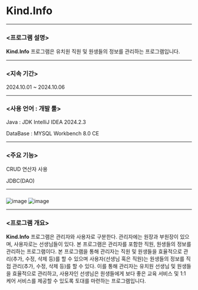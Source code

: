 # Kind.Info

-----------------------------------------------------------------------------------

### <프로그램 설명>

**Kind.Info** 프로그램은 유치원 직원 및 원생들의 정보를 관리하는 프로그램입니다.

-----------------------------------------------------------------------------------
### <지속 기간>

2024.10.01 ~ 2024.10.06

----------------------------------------------------------------------------------
### <사용 언어 : 개발 툴>

Java : JDK IntelliJ IDEA 2024.2.3

DataBase : MYSQL Workbench 8.0 CE

-----------------------------------------------------------------------------------

### <주요 기능>

CRUD 연산자 사용

JDBC(DAO)

----------------------------------------------------------------------------------
### <ERD>

![image](https://github.com/user-attachments/assets/83bf0af1-4b78-4de3-ba3f-6a4e8afe32d4)
![image](https://github.com/user-attachments/assets/958eb5ff-c44d-46ae-857f-20113efe559d)


----------------------------------------------------------------------------------

### <프로그램 개요>

**Kind.Info** 프로그램은 관리자와 사용자로 구분한다.
관리자에는 원장과 부원장이 있으며, 사용자로는 선생님들이 있다.
본 프로그램은 관리자를 포함한 직원, 원생들의 정보를 관리하는 프로그램이다.
본 프로그램을 통해 관리자는 직원 및 원생들을 효율적으로 관리(추가, 수정, 삭제 등)를 할 수 있으며
사용자(선생님 혹은 직원)는 원생들의 정보를 직접 관리(추가, 수정, 삭제 등)를 할 수 있다.
이를 통해 관리자는 유치원 선생님 및 원생들을 효율적으로 관리하고, 사용자인 선생님은 원생들에게 보다 좋은 교육 서비스 및 1:1 케어 서비스를 제공할 수 있도록 토대를 마련하는 프로그램입니다.

